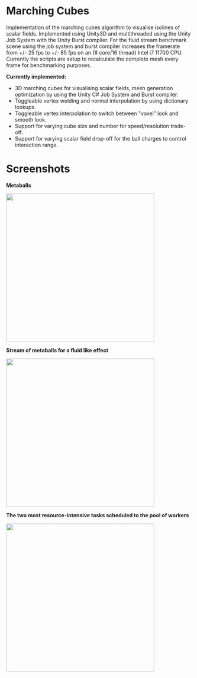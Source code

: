 # Marching Cubes

Implementation of the marching cubes algorithm to visualise isolines of scalar fields.  Implemented using Unity3D and multithreaded using the Unity Job System with the Unity Burst compiler. For the fluid stream benchmark scene using the job system and burst compiler increases the framerate from +/- 25 fps to +/- 85 fps on an (8 core/16 thread) Intel i7 11700 CPU. Currently the scripts are setup to recalculate the complete mesh every frame for benchmarking purposes.

**Currently implemented:**

- 3D marching cubes for visualising scalar fields, mesh generation optimization by using the Unity C# Job System and Burst compiler.
- Toggleable vertex welding and normal interpolation by using dictionary lookups.
- Toggleable vertex interpolation to switch between "voxel" look and smooth look.
- Support for varying cube size and number for speed/resolution trade-off.
- Support for varying scalar field drop-off for the ball charges to control interaction range.




# Screenshots

**Metaballs**

<img src="https://raw.github.com/akoreman/Marching-Cubes-Metaballs/main/images/Metaballs.gif" width="400">

**Stream of metaballs for a fluid like effect**

<img src="https://raw.github.com/akoreman/Marching-Cubes-Metaballs/main/images/FluidJitter.gif" width="400">  

**The two most resource-intensive tasks scheduled to the pool of workers**

<img src="https://raw.github.com/akoreman/Marching-Cubes-Metaballs/main/images/profiler.png" width="400"> 
